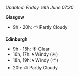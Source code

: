 *Updated: Friday 16th June 07:30*

**Glasgow**

* 9h - 20h: :partly_sunny: Partly Cloudy

**Edinburgh**

* 9h - 15h: :sunny: Clear
* 16h, 17h: :cyclone: Windy (:sunny:)
* 18h, 19h: :cyclone: Windy (:partly_sunny:)
* 20h: :partly_sunny: Partly Cloudy
